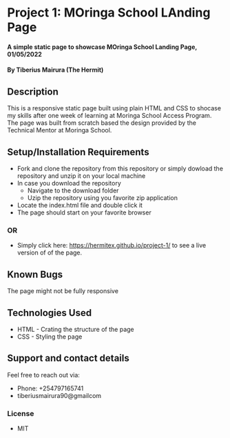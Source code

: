 # Project 1: MOringa School LAnding Page
#### A simple static page to showcase MOringa School Landing Page, 01/05/2022
#### By Tiberius Mairura (The Hermit)
## Description
This is a responsive static page built using plain HTML and CSS to shocase my skills after one week of learning at Moringa School Access Program.
The page was built from scratch based the design provided by the Technical Mentor at Moringa School. 
## Setup/Installation Requirements
* Fork and clone the repository from this repository or simply dowload the repository and unzip it on your local machine
* In case you download the repository
  * Navigate to the download folder
  * Uzip the repository using you favorite zip application
* Locate the index.html file and double click it
* The page should start on your favorite browser
### OR
* Simply click  here: https://hermitex.github.io/project-1/ to see a live version of of the page.

## Known Bugs
The page might not be fully responsive
## Technologies Used
* HTML - Crating the structure of the page
* CSS - Styling the page
## Support and contact details
Feel free to reach out via:
* Phone: +254797165741
* tiberiusmairura90@gmailcom
### License
* MIT


